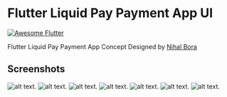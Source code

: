 # Flutter Liquid Pay Payment App UI 
<a href="https://stackoverflow.com/questions/tagged/flutter?sort=votes">
    <img alt="Awesome Flutter" src="https://img.shields.io/badge/Awesome-Flutter-blue.svg?longCache=true&style=flat-square" />
</a>

Flutter Liquid Pay Payment App Concept Designed by [Nihal Bora](https://dribbble.com/shots/4670011-Liquid-Pay-Payment-App-Concept)

## Screenshots
![alt text](https://i0.wp.com/hoangcuulong.com/wp-content/uploads/2018/09/Screenshot_20180926-191141.jpg?w=200).
![alt text](https://i2.wp.com/hoangcuulong.com/wp-content/uploads/2018/09/Screenshot_20180926-191151.jpg?w=200).
![alt text](https://i0.wp.com/hoangcuulong.com/wp-content/uploads/2018/09/Screenshot_20180926-191158.jpg?w=200).
![alt text](https://i2.wp.com/hoangcuulong.com/wp-content/uploads/2018/09/Screenshot_20180926-191201.jpg?w=200).
![alt text](https://i1.wp.com/hoangcuulong.com/wp-content/uploads/2018/09/Screenshot_20180926-191207.jpg?w=200).
![alt text](https://i0.wp.com/hoangcuulong.com/wp-content/uploads/2018/09/Screenshot_20180926-191211.jpg?w=200).
![alt text](https://i1.wp.com/hoangcuulong.com/wp-content/uploads/2018/09/Screenshot_20180926-191221.jpg?w=200).

